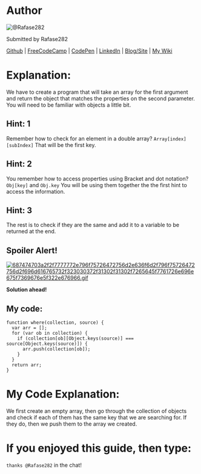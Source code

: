 # Author
![@Rafase282](https://avatars0.githubusercontent.com/Rafase282?&s=128)

Submitted by Rafase282

[Github](https://github.com/Rafase282) | [FreeCodeCamp](http://www.freecodecamp.com/rafase282) | [CodePen](http://codepen.io/Rafase282/) | [LinkedIn](https://www.linkedin.com/in/rafase282) | [Blog/Site](https://rafase282.wordpress.com/) | [My Wiki](https://github.com/Rafase282/My-FreeCodeCamp-Code/wiki)

# Explanation:
We have to create a program that will take an array for the first argument and return the object that matches the properties on the second parameter. You will need to be familiar with objects a little bit.

## Hint: 1
Remember how to check for an element in a double array? `Array[index][subIndex]` That will be the first key.

## Hint: 2
You remember how to access properties using Bracket and dot notation? `Obj[key]` and `Obj.key` You will be using them together the the first hint to access the information.

## Hint: 3
The rest is to check if they are the same and add it to a variable to be returned at the end.

## Spoiler Alert!
[![687474703a2f2f7777772e796f75726472756d2e636f6d2f796f75726472756d2f696d616765732f323030372f31302f31302f7265645f7761726e696e675f7369676e5f322e676966.gif](https://files.gitter.im/FreeCodeCamp/Wiki/nlOm/thumb/687474703a2f2f7777772e796f75726472756d2e636f6d2f796f75726472756d2f696d616765732f323030372f31302f31302f7265645f7761726e696e675f7369676e5f322e676966.gif)](https://files.gitter.im/FreeCodeCamp/Wiki/nlOm/687474703a2f2f7777772e796f75726472756d2e636f6d2f796f75726472756d2f696d616765732f323030372f31302f31302f7265645f7761726e696e675f7369676e5f322e676966.gif)

**Solution ahead!**

## My code:

```
function where(collection, source) {
  var arr = [];
  for (var ob in collection) {
    if (collection[ob][Object.keys(source)] === source[Object.keys(source)]) {
      arr.push(collection[ob]);
    }
  }
  return arr;
}
```

# My Code Explanation:
We first create an empty array, then go through the collection of objects and check if each of them has the same key that we are searching for. If they do, then we push them to the array we created.

# If you enjoyed this guide, then type:
`thanks @Rafase282` in the chat!
